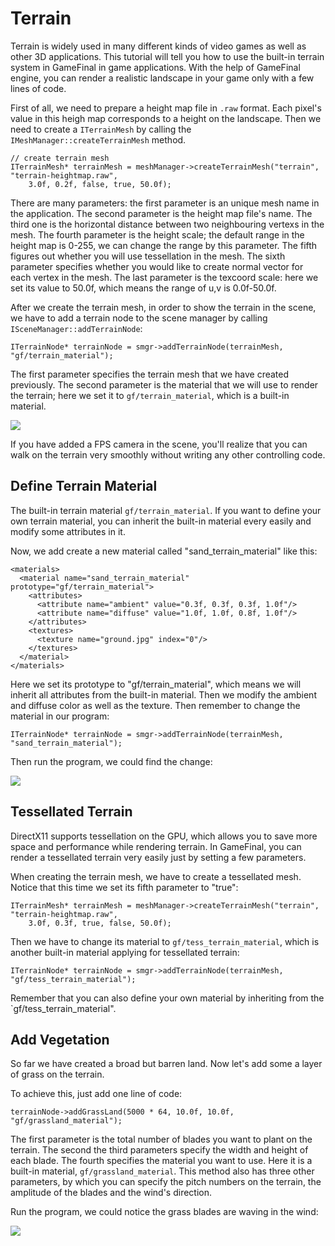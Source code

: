 # Terrain #

Terrain is widely used in many different kinds of video games as well as other 3D applications. This tutorial will tell you how to use the built-in terrain system in GameFinal in game applications. With the help of GameFinal engine, you can render a realistic landscape in your game only with a few lines of code.

First of all, we need to prepare a height map file in `.raw` format. Each pixel's value in this heigh map corresponds to a height on the landscape. Then we need to create a `ITerrainMesh` by calling the `IMeshManager::createTerrainMesh` method.

	// create terrain mesh
	ITerrainMesh* terrainMesh = meshManager->createTerrainMesh("terrain", "terrain-heightmap.raw",
		3.0f, 0.2f, false, true, 50.0f);

There are many parameters: the first parameter is an unique mesh name in the application. The second parameter is the height map file's name. The third one is the horizontal distance between two neighbouring vertexs in the mesh. The fourth parameter is the height scale; the default range in the height map is 0-255, we can change the range by this parameter. The fifth figures out whether you will use tessellation in the mesh. The sixth parameter specifies whether you would like to create normal vector for each vertex in the mesh. The last parameter is the texcoord scale: here we set its value to 50.0f, which means the range of u,v is 0.0f-50.0f.

After we create the terrain mesh, in order to show the terrain in the scene, we have to add a terrain node to the scene manager by calling `ISceneManager::addTerrainNode`:

	ITerrainNode* terrainNode = smgr->addTerrainNode(terrainMesh, "gf/terrain_material");

The first parameter specifies the terrain mesh that we have created previously. The second parameter is the material that we will use to render the terrain; here we set it to `gf/terrain_material`, which is a built-in material.

![](https://raw.githubusercontent.com/woyaofacai/GameFinal/master/Tutorials/img/07-01.png)

If you have added a FPS camera in the scene, you'll realize that you can walk on the terrain very smoothly without writing any other controlling code.

## Define Terrain Material ##

The built-in terrain material `gf/terrain_material`. If you want to define your own terrain material, you can inherit the built-in material every easily and modify some attributes in it.

Now, we add create a new material called "sand_terrain_material" like this:

	<materials>
	  <material name="sand_terrain_material" prototype="gf/terrain_material">
	    <attributes>
	      <attribute name="ambient" value="0.3f, 0.3f, 0.3f, 1.0f"/>
	      <attribute name="diffuse" value="1.0f, 1.0f, 0.8f, 1.0f"/>
	    </attributes>
	    <textures>
	      <texture name="ground.jpg" index="0"/>
	    </textures>
	  </material>
	</materials>

Here we set its prototype to "gf/terrain_material", which means we will inherit all attributes from the built-in material. Then we modify the ambient and diffuse color as well as the texture. Then remember to change the material in our program:

	ITerrainNode* terrainNode = smgr->addTerrainNode(terrainMesh, "sand_terrain_material");

Then run the program, we could find the change:

![](https://raw.githubusercontent.com/woyaofacai/GameFinal/master/Tutorials/img/07-02.png)

## Tessellated Terrain ##

DirectX11 supports tessellation on the GPU, which allows you to save more space and performance while rendering terrain. In GameFinal, you can render a tessellated terrain very easily just by setting a few parameters.

When creating the terrain mesh, we have to create a tessellated mesh. Notice that this time we set its fifth parameter to "true":

	ITerrainMesh* terrainMesh = meshManager->createTerrainMesh("terrain", "terrain-heightmap.raw",
		3.0f, 0.3f, true, false, 50.0f);

Then we have to change its material to `gf/tess_terrain_material`, which is another built-in material applying for tessellated terrain:

	ITerrainNode* terrainNode = smgr->addTerrainNode(terrainMesh, "gf/tess_terrain_material"); 

Remember that you can also define your own material by inheriting from the `gf/tess_terrain_material".

## Add Vegetation ##

So far we have created a broad but barren land. Now let's add some a layer of grass on the terrain.

To achieve this, just add one line of code:

	terrainNode->addGrassLand(5000 * 64, 10.0f, 10.0f, "gf/grassland_material");

The first parameter is the total number of blades you want to plant on the terrain. The second the third parameters specify the width and height of each blade. The fourth specifies the material you want to use. Here it is a built-in material, `gf/grassland_material`. This method also has three other parameters, by which you can specify the pitch numbers on the terrain, the amplitude of the blades and the wind's direction.

Run the program, we could notice the grass blades are waving in the wind:

![](https://raw.githubusercontent.com/woyaofacai/GameFinal/master/Tutorials/img/07-04.png)

